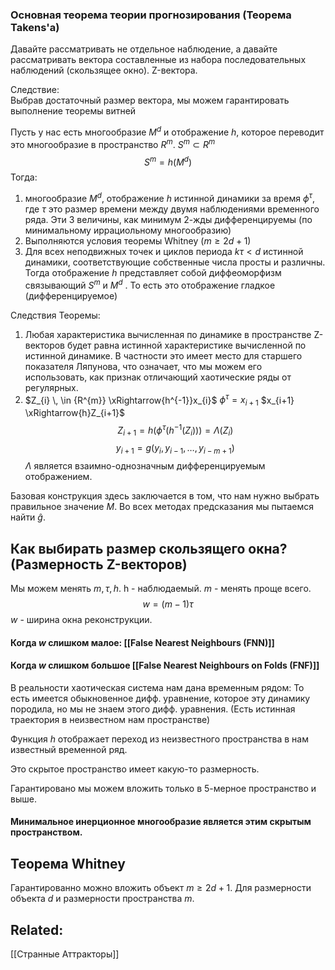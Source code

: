 ### Основная теорема теории прогнозирования (Теорема Takens'a)

Давайте рассматривать не отдельное наблюдение, а давайте рассматривать вектора составленные из набора последовательных наблюдений (скользящее окно). Z-вектора.

Следствие:  
Выбрав достаточный размер вектора, мы можем гарантировать выполнение теоремы витней

Пусть у нас есть многообразие $M^{d}$ 
и отображение $h$, которое переводит это многообразие в пространство $R^{m}$. $S^{m} \subset R^{m}$
$$
S^{m}=h(M^{d})
$$
Тогда: 
1) многообразие $M^{d}$, отображение $h$ истинной динамики за время $\phi^{\tau}$, где $\tau$ это размер времени между двумя наблюдениями временного ряда. Эти 3 величины, как минимум 2-жды дифференцируемы (по минимальному иррациольному многообразию)
2) Выполняются условия теоремы Whitney ($m\geq 2d+1$)
3) Для всех неподвижных точек и циклов периода $k\tau<d$  истинной динамики, соответствующие собственные числа просты и различны. Тогда отображение $h$ представляет собой диффеоморфизм связывающий $S^{m}$ и $M^{d}$ . То есть это отображение гладкое (дифференцируемое)

Следствия Теоремы: 
1) Любая характеристика вычисленная по динамике в пространстве Z-векторов будет равна истинной характеристике вычисленной по истинной динамике. В частности это имеет место для старшего показателя Ляпунова, что означает, что мы можем его использовать, как признак отличающий хаотические ряды от регулярных.
2)  $Z_{i} \, \in {R^{m}} \xRightarrow{h^{-1}}x_{i}$ 
	$\phi^{\tau} = x_{i+1}$
	$x_{i+1} \xRightarrow{h}Z_{i+1}$
	$$
Z_{i+1} = h(\phi^{\tau}\left( h^{-1}(Z_{i}) \right) ) = \Lambda (Z_{i})
$$
$$
y_{i+1} = g(y_{i}, y_{i-1}, \dots, y_{i-m+1})
$$
$\Lambda$ является взаимно-однозначным дифференцируемым отображением.

Базовая конструкция здесь заключается в том, что нам нужно выбрать правильное значение $M$. Во всех методах предсказания мы пытаемся найти $\hat{g}$.

## Как выбирать размер скользящего окна? (Размерность Z-векторов)
Мы можем менять $m, \tau, h$. h - наблюдаемый. 
$m$ - менять проще всего. 
$$
w = (m-1)\tau
$$
$w$ - ширина окна реконструкции. 

#### Когда $w$ слишком малое: [[False Nearest Neighbours (FNN)]]

#### Когда $w$ слишком большое [[False Nearest Neighbours on Folds (FNF)]]


В реальности хаотическая система нам дана временным рядом: 
То есть имеется обыкновенное дифф. уравнение, которое эту динамику породила, но мы не знаем этого дифф. уравнения. (Есть истинная траектория в неизвестном нам пространстве)

Функция $h$ отображает переход из неизвестного пространства в нам известный временной ряд.

Это скрытое пространство имеет какую-то размерность.

Гарантировано мы можем вложить только в 5-мерное пространство и выше.
#### Минимальное инерционное многообразие является этим скрытым пространством.


## Теорема Whitney
Гарантированно можно вложить объект $m \geq 2d + 1$. Для размерности объекта $d$ и размерности пространства $m$.

## Related: 
[[Странные Аттракторы]]